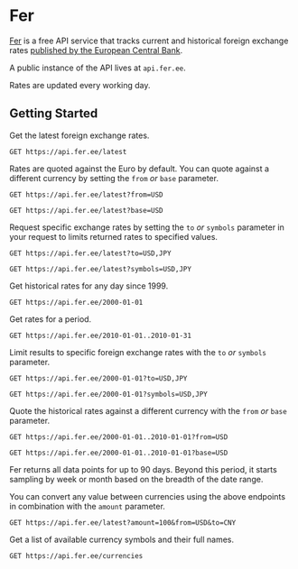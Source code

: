 # Fer

[Fer](https://fer.ee) is a free API service that tracks current and historical foreign exchange rates [published by the European Central Bank](https://www.ecb.europa.eu/stats/policy_and_exchange_rates/euro_reference_exchange_rates/html/index.en.html).

A public instance of the API lives at `api.fer.ee`.

Rates are updated every working day.

## Getting Started

Get the latest foreign exchange rates.

```http
GET https://api.fer.ee/latest
```


Rates are quoted against the Euro by default. You can quote against a different currency by setting the `from` *or* `base` parameter.

```http
GET https://api.fer.ee/latest?from=USD
```

```http
GET https://api.fer.ee/latest?base=USD
```


Request specific exchange rates by setting the `to` *or* `symbols`  parameter in your request to limits returned rates to specified values.

```http
GET https://api.fer.ee/latest?to=USD,JPY
```

```http
GET https://api.fer.ee/latest?symbols=USD,JPY
```


Get historical rates for any day since 1999.

```http
GET https://api.fer.ee/2000-01-01
```


Get rates for a period.

```http
GET https://api.fer.ee/2010-01-01..2010-01-31
```


Limit results to specific foreign exchange rates with the `to` *or* `symbols` parameter.
```http
GET https://api.fer.ee/2000-01-01?to=USD,JPY
```
```http
GET https://api.fer.ee/2000-01-01?symbols=USD,JPY
```


Quote the historical rates against a different currency with the `from` *or* `base` parameter.
```http
GET https://api.fer.ee/2000-01-01..2010-01-01?from=USD
```
```http
GET https://api.fer.ee/2000-01-01..2010-01-01?base=USD
```
Fer returns all data points for up to 90 days. Beyond this period, it starts sampling by week or month based on the breadth of the date range.



You can convert any value between currencies using the above endpoints in combination with the `amount` parameter.
```http
GET https://api.fer.ee/latest?amount=100&from=USD&to=CNY
```



Get a list of available currency symbols and their full names.
```http
GET https://api.fer.ee/currencies
```
